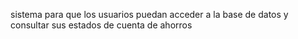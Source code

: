 sistema para que los usuarios puedan acceder a la base de datos y consultar sus estados de cuenta de ahorros
